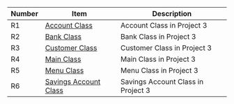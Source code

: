 | Number | Item | Description  |
| ------ | ---- | ------------ |
| R1 | [Account Class](https://github.com/ReeseBellaBaker/CS121Portfolio/blob/master/src/Account.java) | Account Class in Project 3 |
| R2 | [Bank Class](https://github.com/ReeseBellaBaker/CS121Portfolio/blob/master/src/Account.java](https://github.com/ReeseBellaBaker/CS121Portfolio/blob/master/src/Bank.java)) | Bank Class in Project 3 |
| R3 | [Customer Class](https://github.com/ReeseBellaBaker/CS121Portfolio/blob/master/src/Account.java](https://github.com/ReeseBellaBaker/CS121Portfolio/blob/master/src/Bank.java)](https://github.com/ReeseBellaBaker/CS121Portfolio/blob/master/src/Customer.java)) | Customer Class in Project 3 | 
| R4 | [Main Class](https://github.com/ReeseBellaBaker/CS121Portfolio/blob/master/src/Account.java](https://github.com/ReeseBellaBaker/CS121Portfolio/blob/master/src/Bank.java)](https://github.com/ReeseBellaBaker/CS121Portfolio/blob/master/src/Customer.java)](https://github.com/ReeseBellaBaker/CS121Portfolio/blob/master/src/Main.java)) | Main Class in Project 3 |
| R5 | [Menu Class](https://github.com/ReeseBellaBaker/CS121Portfolio/blob/master/src/Account.java](https://github.com/ReeseBellaBaker/CS121Portfolio/blob/master/src/Bank.java)](https://github.com/ReeseBellaBaker/CS121Portfolio/blob/master/src/Customer.java)](https://github.com/ReeseBellaBaker/CS121Portfolio/blob/master/src/Main.java)](https://github.com/ReeseBellaBaker/CS121Portfolio/blob/master/src/Menu.java)) | Menu Class in Project 3 |
| R6 | [Savings Account Class](https://github.com/ReeseBellaBaker/CS121Portfolio/blob/master/src/Account.java](https://github.com/ReeseBellaBaker/CS121Portfolio/blob/master/src/SavingsAccount.java)](https://github.com/ReeseBellaBaker/CS121Portfolio/blob/master/src/SavingsAccount.java)](https://github.com/ReeseBellaBaker/CS121Portfolio/blob/master/src/SavingsAccount.java)) | Savings Account Class in Project 3 |
